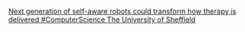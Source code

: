 [Next generation of self-aware robots could transform how therapy is delivered   #ComputerScience   The University of Sheffield ](https://qi.tc/qi/110271)